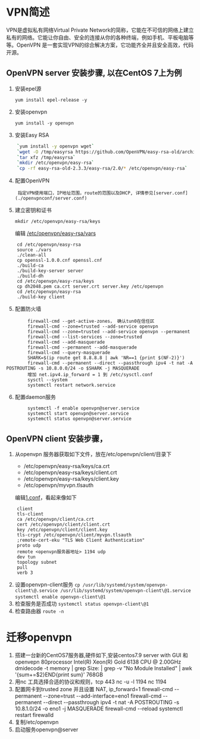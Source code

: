 # VPN简述

VPN是虚拟私有网络Virtual Private Network的简称，它能在不可信的网络上建立私有的网络。它能让你自由、安全的连接从你的各种终端，例如手机、平板电脑等等。OpenVPN 是一套实现VPN的综合解决方案，它功能齐全并且安全高效，代码开源。

## OpenVPN server 安装步骤, 以在CentOS 7上为例
1. 安装epel源

    `yum install epel-release -y`

2. 安装openvpn

    `yum install -y openvpn`

3. 安装Easy RSA 
```bash
    `yum install -y openvpn wget`
    `wget -O /tmp/easyrsa https://github.com/OpenVPN/easy-rsa-old/archive/2.3.3.tar.gz`
    `tar xfz /tmp/easyrsa`
    `mkdir /etc/openvpn/easy-rsa`
    `cp -rf easy-rsa-old-2.3.3/easy-rsa/2.0/* /etc/openvpn/easy-rsa`
```
4. 配置OpenVPN

        指定VPN使用端口，IP地址范围，route的范围以及DHCP, 详情参见[server.conf](./openvpnconf/server.conf)

5. 建立密钥和证书

    `mkdir /etc/openvpn/easy-rsa/keys`
    
    编辑 [/etc/openvpn/easy-rsa/vars](./openvpnconf/vars)
```
    cd /etc/openvpn/easy-rsa
    source ./vars
    ./clean-all
    cp openssl-1.0.0.cnf openssl.cnf
    ./build-ca
    ./build-key-server server
    ./build-dh
    cd /etc/openvpn/easy-rsa/keys
    cp dh2048.pem ca.crt server.crt server.key /etc/openvpn
    cd /etc/openvpn/easy-rsa
    ./build-key client
```

5. 配置防火墙

```
        firewall-cmd --get-active-zones， 确认tun0在信任区
        firewall-cmd --zone=trusted --add-service openvpn
        firewall-cmd --zone=trusted --add-service openvpn --permanent
        firewall-cmd --list-services --zone=trusted
        firewall-cmd --add-masquerade
        firewall-cmd --permanent --add-masquerade
        firewall-cmd --query-masquerade
        SHARK=$(ip route get 8.8.8.8 | awk 'NR==1 {print $(NF-2)}')
        firewall-cmd --permanent --direct --passthrough ipv4 -t nat -A POSTROUTING -s 10.8.0.0/24 -o $SHARK -j MASQUERADE
        增加 net.ipv4.ip_forward = 1 到 /etc/sysctl.conf
        sysctl --system
        systemctl restart network.service
```
6. 配置daemon服务

```
        systemctl -f enable openvpn@server.service
        systemctl start openvpn@server.service
        systemctl status openvpn@server.service 
```

## OpenVPN client 安装步骤， 
1. 从openvpn 服务器获取如下文件，放在/etc/openvpn/client/目录下
    - /etc/openvpn/easy-rsa/keys/ca.crt
    - /etc/openvpn/easy-rsa/keys/client.crt
    - /etc/openvpn/easy-rsa/keys/client.key
    - /etc/openvpn/myvpn.tlsauth

    编辑[1.conf](./openvpnconf/1.conf)，看起来像如下 
```    
    client
    tls-client
    ca /etc/openvpn/client/ca.crt
    cert /etc/openvpn/client/client.crt
    key /etc/openvpn/client/client.key
    tls-crypt /etc/openvpn/client/myvpn.tlsauth
    ;remote-cert-eku "TLS Web Client Authentication"
    proto udp
    remote <openvpn服务器地址> 1194 udp
    dev tun
    topology subnet
    pull
    verb 3
```    
2.  设置openvpn-client服务
    `cp /usr/lib/systemd/system/openvpn-client\@.service /usr/lib/systemd/system/openvpn-client\@1.service `
    `systemctl enable openvpn-client\@1`
3.  检查服务是否成功
    `systemctl status openvpn-client\@1`
4.  检查路由器
    `route -n`

# 迁移openvpn
1. 搭建一台新的CentOS7服务器,硬件如下,安装centos7.9 server with GUI 和openvepn
   80processor Intel(R) Xeon(R) Gold 6138 CPU @ 2.00GHz
   dmidecode -t memory | grep  Size: | grep -v "No Module Installed" | awk '{sum+=$2}END{print sum}'
   768GB
2. 用nc 工具选择合适的协议和规则，tcp 443
    nc -u -l 1194
    nc <openvpn server IP> 1194
3. 配置网卡到trusted zone 并且设置 NAT, ip_forward=1
    firewall-cmd --permanent --zone=trust --add-interface=eno1    firewall-cmd --permanent --direct --passthrough ipv4 -t nat -A POSTROUTING -s 10.8.1.0/24 -o eno1 -j MASQUERADE
    firewall-cmd --reload
    systemctl restart firewalld
4. 复制/etc/openvpn
5. 启动服务openvpn@server
